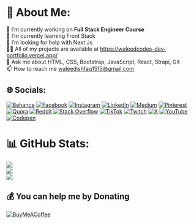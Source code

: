 # 💫 About Me:
🔭 I’m currently working on **Full Stack Engineer Course**<br>🌱 I’m currently learning Front Stack<br>🤝 I’m looking for help with Next Js<br>👨‍💻 All of my projects are available at https://waleedcodes-dev-portfolio.vercel.app/<br>💬 Ask me about HTML, CSS, Bootstrap, JavaScript, React, Strapi, Git<br>📫 How to reach me waleedishfaq1515@gmail.com


## 🌐 Socials:
[![Behance](https://img.shields.io/badge/Behance-1769ff?logo=behance&logoColor=white)](https://behance.net/waleedcodes) [![Facebook](https://img.shields.io/badge/Facebook-%231877F2.svg?logo=Facebook&logoColor=white)](https://facebook.com/waleedcodes) [![Instagram](https://img.shields.io/badge/Instagram-%23E4405F.svg?logo=Instagram&logoColor=white)](https://instagram.com/waleedcodes) [![LinkedIn](https://img.shields.io/badge/LinkedIn-%230077B5.svg?logo=linkedin&logoColor=white)](https://linkedin.com/in/waleedcodes) [![Medium](https://img.shields.io/badge/Medium-12100E?logo=medium&logoColor=white)](https://medium.com/@waleedcodes) [![Pinterest](https://img.shields.io/badge/Pinterest-%23E60023.svg?logo=Pinterest&logoColor=white)](https://pinterest.com/waleedcodes) [![Quora](https://img.shields.io/badge/Quora-%23B92B27.svg?logo=Quora&logoColor=white)](https://quora.com/profile/waleedcodes) [![Reddit](https://img.shields.io/badge/Reddit-%23FF4500.svg?logo=Reddit&logoColor=white)](https://reddit.com/user/waleedcodes) [![Stack Overflow](https://img.shields.io/badge/-Stackoverflow-FE7A16?logo=stack-overflow&logoColor=white)](https://stackoverflow.com/users/waleedcodes) [![TikTok](https://img.shields.io/badge/TikTok-%23000000.svg?logo=TikTok&logoColor=white)](https://tiktok.com/@https://www.tiktok.com/@waleedcodes) [![Twitch](https://img.shields.io/badge/Twitch-%239146FF.svg?logo=Twitch&logoColor=white)](https://twitch.tv/waleedcodes) [![X](https://img.shields.io/badge/X-black.svg?logo=X&logoColor=white)](https://x.com/waleedcodes) [![YouTube](https://img.shields.io/badge/YouTube-%23FF0000.svg?logo=YouTube&logoColor=white)](https://youtube.com/@waleedcodes) [![Codepen](https://img.shields.io/badge/Codepen-000000?style=for-the-badge&logo=codepen&logoColor=white)](https://codepen.io/waleedcodes) 

# 📊 GitHub Stats:
![](https://github-readme-stats.vercel.app/api?username=waleedcodes&theme=dark&hide_border=false&include_all_commits=true&count_private=false)<br/>
![](https://github-readme-streak-stats.herokuapp.com/?user=waleedcodes&theme=dark&hide_border=false)<br/>
![](https://github-readme-stats.vercel.app/api/top-langs/?username=waleedcodes&theme=dark&hide_border=false&include_all_commits=true&count_private=false&layout=compact)

  ## 💰 You can help me by Donating
  [![BuyMeACoffee](https://img.shields.io/badge/Buy%20Me%20a%20Coffee-ffdd00?style=for-the-badge&logo=buy-me-a-coffee&logoColor=black)](https://buymeacoffee.com/waleedcodes) 

  
<!-- Proudly created with GPRM ( https://gprm.itsvg.in ) -->
